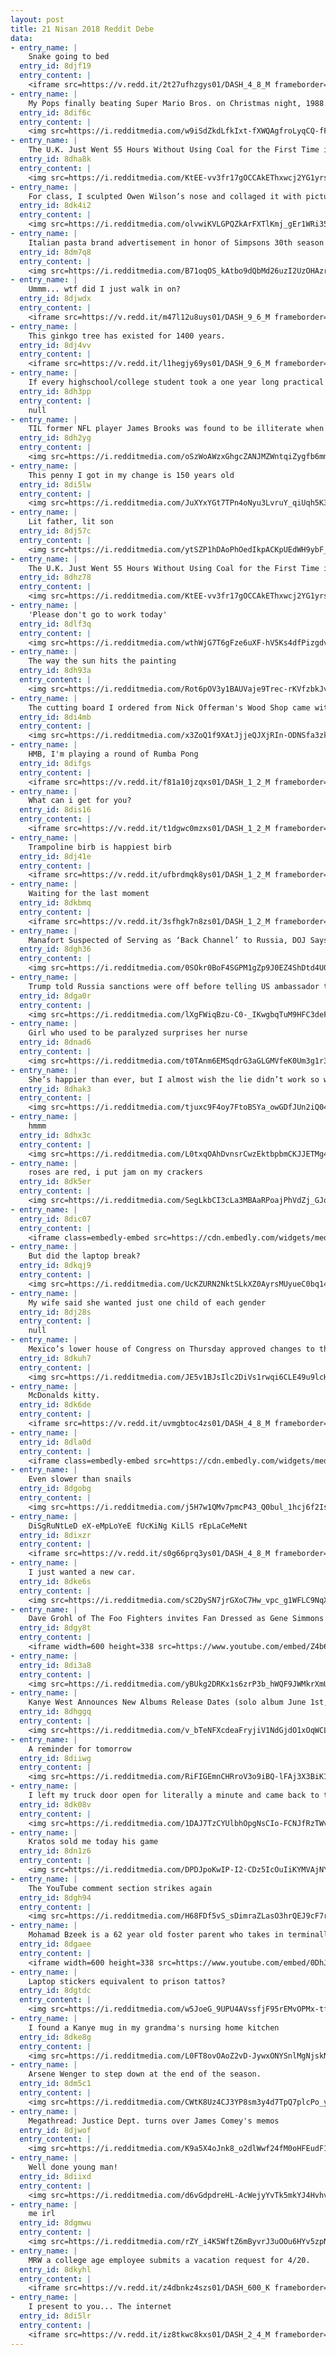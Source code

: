 ```yaml
---
layout: post
title: 21 Nisan 2018 Reddit Debe
data:
- entry_name: |
    Snake going to bed
  entry_id: 8djf19
  entry_content: |
    <iframe src=https://v.redd.it/2t27ufhzgys01/DASH_4_8_M frameborder=0></iframe>
- entry_name: |
    My Pops finally beating Super Mario Bros. on Christmas night, 1988. The Nintendo was a present for me and my sister.
  entry_id: 8dif6c
  entry_content: |
    <img src=https://i.redditmedia.com/w9iSdZkdLfkIxt-fXWQAgfroLyqCQ-fFysfZF1Q32CE.png?s=e1e059bfaedd7e88d5a15f70330de169 frameborder=0>
- entry_name: |
    The U.K. Just Went 55 Hours Without Using Coal for the First Time in History
  entry_id: 8dha8k
  entry_content: |
    <img src=https://i.redditmedia.com/KtEE-vv3fr17gOCCAkEThxwcj2YG1yrscLmA23SimjA.jpg?s=23744d56a5d4163c5a2e92c92824b4fb frameborder=0>
- entry_name: |
    For class, I sculpted Owen Wilson’s nose and collaged it with pictures of Owen Wilson to create Owen Wilson’s Wow meme. My teacher did not get it.
  entry_id: 8dk4i2
  entry_content: |
    <img src=https://i.redditmedia.com/olvwiKVLGPQZkArFXTlKmj_gEr1WRi35vTGP2AJouc4.jpg?s=c523e50fa8e577401b344958bc46d162 frameborder=0>
- entry_name: |
    Italian pasta brand advertisement in honor of Simpsons 30th season
  entry_id: 8dm7q8
  entry_content: |
    <img src=https://i.redditmedia.com/B71oqOS_kAtbo9dQbMd26uzI2UzOHAzrp0BZMc7YkIM.png?s=02365b6387f5a17ba40cf80f961615cc frameborder=0>
- entry_name: |
    Ummm... wtf did I just walk in on?
  entry_id: 8djwdx
  entry_content: |
    <iframe src=https://v.redd.it/m47l12u8uys01/DASH_9_6_M frameborder=0></iframe>
- entry_name: |
    This ginkgo tree has existed for 1400 years.
  entry_id: 8dj4vv
  entry_content: |
    <iframe src=https://v.redd.it/l1hegjy69ys01/DASH_9_6_M frameborder=0></iframe>
- entry_name: |
    If every highschool/college student took a one year long practical course where they work one semester in retail and one semester in food service, there would be far less rude customers
  entry_id: 8dh3pp
  entry_content: |
    null
- entry_name: |
    TIL former NFL player James Brooks was found to be illiterate when he was unable to read court documents after admitting to not paying over $100k in child support. When the judge asked how he graduated from Auburn without being able to read, he said, Didn't have to go to to class.
  entry_id: 8dh2yg
  entry_content: |
    <img src=https://i.redditmedia.com/oSzWoAWzxGhgcZANJMZWntqiZygfb6mmBzYbKTCaA6k.jpg?s=a5c13b90168b03ef1b2e73100c5bb736 frameborder=0>
- entry_name: |
    This penny I got in my change is 150 years old
  entry_id: 8di5lw
  entry_content: |
    <img src=https://i.redditmedia.com/JuXYxYGt7TPn4oNyu3LvruY_qiUqh5K3Fkr2L9rLIc4.jpg?s=5fc24d8f504438abebfa4755a8e36981 frameborder=0>
- entry_name: |
    Lit father, lit son
  entry_id: 8dj57c
  entry_content: |
    <img src=https://i.redditmedia.com/ytSZP1hDAoPhOedIkpACKpUEdWH9ybF_WXGn8tme4XM.jpg?s=56d016f0e009f06680956ecf754494b9 frameborder=0>
- entry_name: |
    The U.K. Just Went 55 Hours Without Using Coal for the First Time in History
  entry_id: 8dhz78
  entry_content: |
    <img src=https://i.redditmedia.com/KtEE-vv3fr17gOCCAkEThxwcj2YG1yrscLmA23SimjA.jpg?s=23744d56a5d4163c5a2e92c92824b4fb frameborder=0>
- entry_name: |
    'Please don't go to work today'
  entry_id: 8dlf3q
  entry_content: |
    <img src=https://i.redditmedia.com/wthWjG7T6gFze6uXF-hV5Ks4dfPizgdvXWBNO2MKU1k.jpg?s=de1b562745a95e09599a9b44038478c3 frameborder=0>
- entry_name: |
    The way the sun hits the painting
  entry_id: 8dh93a
  entry_content: |
    <img src=https://i.redditmedia.com/Rot6pOV3y1BAUVaje9Trec-rKVfzbkJvYZnhF5Nl4sc.jpg?s=b4e1c3a4822955003b45d5675e93cb7b frameborder=0>
- entry_name: |
    The cutting board I ordered from Nick Offerman's Wood Shop came with a note.
  entry_id: 8di4mb
  entry_content: |
    <img src=https://i.redditmedia.com/x3ZoQ1f9XAtJjjeQJXjRIn-ODNSfa3zk9slg6AppxOw.jpg?s=5e2ade02e5b82cfeeb353cee937d6c0e frameborder=0>
- entry_name: |
    HMB, I'm playing a round of Rumba Pong
  entry_id: 8difgs
  entry_content: |
    <iframe src=https://v.redd.it/f81a10jzqxs01/DASH_1_2_M frameborder=0></iframe>
- entry_name: |
    What can i get for you?
  entry_id: 8dis16
  entry_content: |
    <iframe src=https://v.redd.it/t1dgwc0mzxs01/DASH_1_2_M frameborder=0></iframe>
- entry_name: |
    Trampoline birb is happiest birb
  entry_id: 8dj41e
  entry_content: |
    <iframe src=https://v.redd.it/ufbrdmqk8ys01/DASH_1_2_M frameborder=0></iframe>
- entry_name: |
    Waiting for the last moment
  entry_id: 8dkbmq
  entry_content: |
    <iframe src=https://v.redd.it/3sfhgk7n8zs01/DASH_1_2_M frameborder=0></iframe>
- entry_name: |
    Manafort Suspected of Serving as ‘Back Channel’ to Russia, DOJ Says
  entry_id: 8dgh36
  entry_content: |
    <img src=https://i.redditmedia.com/0SOkr0BoF4SGPM1gZp9J0EZ4ShDtd4U0tF4PFaONkyI.jpg?s=0ffd5f27e0fae5bf84c258b5b4fd9f50 frameborder=0>
- entry_name: |
    Trump told Russia sanctions were off before telling US ambassador to UN Nikki Haley
  entry_id: 8dga0r
  entry_content: |
    <img src=https://i.redditmedia.com/lXgFWiqBzu-C0-_IKwgbqTuM9HFC3deFhjsc8ZFsrvg.jpg?s=ecd093a484d316cd9377c5d3e7353bff frameborder=0>
- entry_name: |
    Girl who used to be paralyzed surprises her nurse
  entry_id: 8dnad6
  entry_content: |
    <img src=https://i.redditmedia.com/t0TAnm6EMSqdrG3aGLGMVfeK0Um3g1r3Oeqf7UapUIc.gif?fm=jpg&s=505eb1893635af284b4e6332f383215b frameborder=0>
- entry_name: |
    She’s happier than ever, but I almost wish the lie didn’t work so well.
  entry_id: 8dhak3
  entry_content: |
    <img src=https://i.redditmedia.com/tjuxc9F4oy7FtoBSYa_owGDfJUn2iQ04Zp2wfn5phvQ.jpg?s=31a8590027c3ff2ec48082aafdda8c5c frameborder=0>
- entry_name: |
    hmmm
  entry_id: 8dhx3c
  entry_content: |
    <img src=https://i.redditmedia.com/L0txqOAhDvnsrCwzEktbpbmCKJJETMg433FWxfjZlHc.jpg?s=5483cdbf2b20885edd59f833484b280f frameborder=0>
- entry_name: |
    roses are red, i put jam on my crackers
  entry_id: 8dk5er
  entry_content: |
    <img src=https://i.redditmedia.com/SegLkbCI3cLa3MBAaRPoajPhVdZj_GJonJcSqup9LQ8.jpg?s=f17edf400d2d70617fae1171cc52d475 frameborder=0>
- entry_name: |
  entry_id: 8dic07
  entry_content: |
    <iframe class=embedly-embed src=https://cdn.embedly.com/widgets/media.html?src=https%3A%2F%2Fgfycat.com%2Fifr%2FIlliterateOilyCarp&url=https%3A%2F%2Fgfycat.com%2FIlliterateOilyCarp&image=https%3A%2F%2Fthumbs.gfycat.com%2FIlliterateOilyCarp-size_restricted.gif&key=522baf40bd3911e08d854040d3dc5c07&type=text%2Fhtml&schema=gfycat width=600 height=600 scrolling=no frameborder=0 allowfullscreen></iframe>
- entry_name: |
    But did the laptop break?
  entry_id: 8dkqj9
  entry_content: |
    <img src=https://i.redditmedia.com/UcKZURN2NktSLkXZ0AyrsMUyueC0bq14bcc5V964O38.png?s=b78e4a00582d4b131d10266c2b2d3440 frameborder=0>
- entry_name: |
    My wife said she wanted just one child of each gender
  entry_id: 8dj28s
  entry_content: |
    null
- entry_name: |
    Mexico’s lower house of Congress on Thursday approved changes to the constitution to eliminate immunity from prosecution for all public servants, including lawmakers and the president, a move meant to tackle deeply entrenched corruption.
  entry_id: 8dkuh7
  entry_content: |
    <img src=https://i.redditmedia.com/JE5v1BJsIlc2DiVs1rwqi6CLE49u9lcH1SVOoMRTF3k.jpg?s=4cb7ec0ff52613beffebf811899c3120 frameborder=0>
- entry_name: |
    McDonalds kitty.
  entry_id: 8dk6de
  entry_content: |
    <iframe src=https://v.redd.it/uvmgbtoc4zs01/DASH_4_8_M frameborder=0></iframe>
- entry_name: |
  entry_id: 8dla0d
  entry_content: |
    <iframe class=embedly-embed src=https://cdn.embedly.com/widgets/media.html?src=https%3A%2F%2Fgfycat.com%2Fifr%2FCavernousSingleChimpanzee&url=https%3A%2F%2Fgfycat.com%2FCavernousSingleChimpanzee&image=https%3A%2F%2Fthumbs.gfycat.com%2FCavernousSingleChimpanzee-size_restricted.gif&key=522baf40bd3911e08d854040d3dc5c07&type=text%2Fhtml&schema=gfycat width=600 height=480 scrolling=no frameborder=0 allowfullscreen></iframe>
- entry_name: |
    Even slower than snails
  entry_id: 8dgobg
  entry_content: |
    <img src=https://i.redditmedia.com/j5H7w1QMv7pmcP43_Q0bul_1hcj6f2Is5wn0PgFrkbc.jpg?s=6e269c85042953a1c484befd554b1907 frameborder=0>
- entry_name: |
    DiSgRuNtLeD eX-eMpLoYeE fUcKiNg KiLlS rEpLaCeMeNt
  entry_id: 8dixzr
  entry_content: |
    <iframe src=https://v.redd.it/s0g66prq3ys01/DASH_4_8_M frameborder=0></iframe>
- entry_name: |
    I just wanted a new car.
  entry_id: 8dke6s
  entry_content: |
    <img src=https://i.redditmedia.com/sC2DySN7jrGXoC7Hw_vpc_g1WFLC9NqXZVSeC2Z2Z9k.png?s=7071409c09451c4c9091ab9c918062fe frameborder=0>
- entry_name: |
    Dave Grohl of The Foo Fighters invites Fan Dressed as Gene Simmons on Stage and The Kid Shreds. Austin, Tx 4-18-18
  entry_id: 8dgy8t
  entry_content: |
    <iframe width=600 height=338 src=https://www.youtube.com/embed/Z4b6BPaO944?feature=oembed&enablejsapi=1 frameborder=0 allow=autoplay; encrypted-media allowfullscreen></iframe>
- entry_name: |
  entry_id: 8di3a8
  entry_content: |
    <img src=https://i.redditmedia.com/yBUkg2DRKx1s6zrP3b_hWQF9JWMkrXmUZmjXTK3yfl0.jpg?s=5b17af8c1957830fa36cd442a5dd1598 frameborder=0>
- entry_name: |
    Kanye West Announces New Albums Release Dates (solo album June 1st, another album with Kid Cudi on June 8)
  entry_id: 8dhggq
  entry_content: |
    <img src=https://i.redditmedia.com/v_bTeNFXcdeaFryjiV1NdGjdO1xOqWCL6NdQ3TPKe1Q.jpg?s=7bc145d353cf575fd48edb11a0b4c0c9 frameborder=0>
- entry_name: |
    A reminder for tomorrow
  entry_id: 8diiwg
  entry_content: |
    <img src=https://i.redditmedia.com/RiFIGEmnCHRroV3o9iBQ-lFAj3X3BiK1HTO6cVWxVVM.jpg?s=d2e27b011789c52753654129bafcec26 frameborder=0>
- entry_name: |
    I left my truck door open for literally a minute and came back to this good boy. He’s not mine. Do dogs get to choose their owners like wands choose wizards?
  entry_id: 8dk08v
  entry_content: |
    <img src=https://i.redditmedia.com/1DAJ7TzCYUlbhOpgNsCIo-FCNJfRzTWv8oAdD1xHtXo.jpg?s=a1881c45b370a75c85afb86636589f9b frameborder=0>
- entry_name: |
    Kratos sold me today his game
  entry_id: 8dn1z6
  entry_content: |
    <img src=https://i.redditmedia.com/DPDJpoKwIP-I2-CDz5IcOuIiKYMVAjNYnPhmeOiaUFA.jpg?s=94d442702b7a7229fe194c4560d4daf3 frameborder=0>
- entry_name: |
    The YouTube comment section strikes again
  entry_id: 8dgh94
  entry_content: |
    <img src=https://i.redditmedia.com/H68FDf5vS_sDimraZLasO3hrQEJ9cF7r5BU-Te9LbG4.jpg?s=dcc965a57f0cc73347cf1f86c778e612 frameborder=0>
- entry_name: |
    Mohamad Bzeek is a 62 year old foster parent who takes in terminally ill children in Los Angeles.
  entry_id: 8dgaee
  entry_content: |
    <iframe width=600 height=338 src=https://www.youtube.com/embed/0DhJ9WYSqaU?feature=oembed&enablejsapi=1 frameborder=0 allow=autoplay; encrypted-media allowfullscreen></iframe>
- entry_name: |
    Laptop stickers equivalent to prison tattos?
  entry_id: 8dgtdc
  entry_content: |
    <img src=https://i.redditmedia.com/w5JoeG_9UPU4AVssfjF95rEMvOPMx-tf52aPxzWQc_M.png?s=7918ddf9f96e4160ad7fac0588941417 frameborder=0>
- entry_name: |
    I found a Kanye mug in my grandma's nursing home kitchen
  entry_id: 8dke8g
  entry_content: |
    <img src=https://i.redditmedia.com/L0FT8ovOAoZ2vD-JywxONYSnlMgNjskNU-NR-ODCagw.jpg?s=d434d90081702ac7c0f56eba80c1dda9 frameborder=0>
- entry_name: |
    Arsene Wenger to step down at the end of the season.
  entry_id: 8dm5c1
  entry_content: |
    <img src=https://i.redditmedia.com/CWtK8Uz4CJ3YP8sm3y4d7TpQ7plcPo_y40_v8piXoU8.jpg?s=470e61a6bc323ccf0706eacd226cc43f frameborder=0>
- entry_name: |
    Megathread: Justice Dept. turns over James Comey's memos
  entry_id: 8djwof
  entry_content: |
    <img src=https://i.redditmedia.com/K9a5X4oJnk8_o2dlWwf24fM0oHFEudF16sF4LLH1RGU.jpg?s=fda00eea4c216237a07ac15dfe054ca8 frameborder=0>
- entry_name: |
    Well done young man!
  entry_id: 8diixd
  entry_content: |
    <img src=https://i.redditmedia.com/d6vGdpdreHL-AcWejyYvTk5mkYJ4HvhvWrnjndwDSxE.jpg?s=5e78bce4fc05f4d28cb62dba02809016 frameborder=0>
- entry_name: |
    me irl
  entry_id: 8dgmwu
  entry_content: |
    <img src=https://i.redditmedia.com/rZY_i4K5WftZ6mByvrJ3uOOu6HYv5zpNmwyaKdEZTqs.jpg?s=91646f89079c157199d8da4e9458fbaa frameborder=0>
- entry_name: |
    MRW a college age employee submits a vacation request for 4/20.
  entry_id: 8dkyhl
  entry_content: |
    <iframe src=https://v.redd.it/z4dbnkz4szs01/DASH_600_K frameborder=0></iframe>
- entry_name: |
    I present to you... The internet
  entry_id: 8di5lr
  entry_content: |
    <iframe src=https://v.redd.it/iz8tkwc8kxs01/DASH_2_4_M frameborder=0></iframe>
---
```

